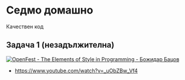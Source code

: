 # Седмо домашно
Качествен код

## Задача 1 (незадължителна)

[![OpenFest - The Elements of Style in Programming - Божидар Бацов](http://img.youtube.com/vi/_uObZBw_Vf4/0.jpg)](http://www.youtube.com/watch?v=_uObZBw_Vf4)

- https://www.youtube.com/watch?v=_uObZBw_Vf4
